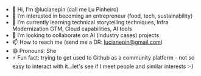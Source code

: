 - 👋 Hi, I’m @lucianepin (call me Lu Pinheiro)
- 👀 I’m interested in becoming an entrepreneur (food, tech, sustainability)
- 🌱 I’m currently learning technical storytelling techniques, Infra Modernization GTM, Cloud capabilities, AI tools
- 💞️ I’m looking to collaborate on AI (industry cases) projects
- 📫 How to reach me (send me a DR: lucianepin@gmail.com)
- 😄 Pronouns: She
- ⚡ Fun fact: trying to get used to Github as a community platform - not so easy to interact with it...let's see if I meet people and similar interests :-)

<!---
lucianepin/lucianepin is a ✨ special ✨ repository because its `README.md` (this file) appears on your GitHub profile.
You can click the Preview link to take a look at your changes.
--->
